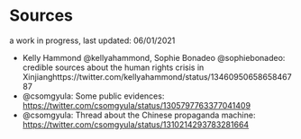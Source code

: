 # Sources
a work in progress, last updated: 06/01/2021

* Kelly Hammond @kellyahammond, Sophie Bonadeo @sophiebonadeo:  credible sources about the human rights crisis in Xinjianghttps://twitter.com/kellyahammond/status/1346095065865846787
* @csomgyula: Some public evidences: https://twitter.com/csomgyula/status/1305797763377041409
* @csomgyula: Thread about the Chinese propaganda machine: https://twitter.com/csomgyula/status/1310214293783281664
